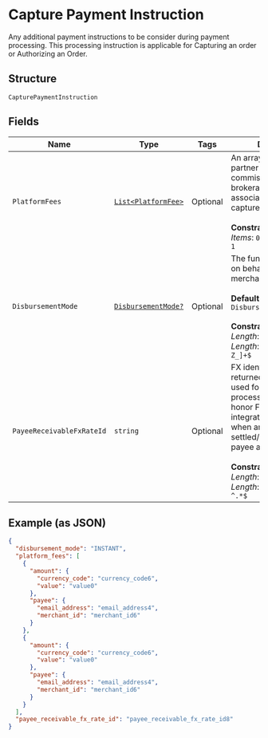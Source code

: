 
# Capture Payment Instruction

Any additional payment instructions to be consider during payment processing. This processing instruction is applicable for Capturing an order or Authorizing an Order.

## Structure

`CapturePaymentInstruction`

## Fields

| Name | Type | Tags | Description |
|  --- | --- | --- | --- |
| `PlatformFees` | [`List<PlatformFee>`](../../doc/models/platform-fee.md) | Optional | An array of platform or partner fees, commissions, or brokerage fees that associated with the captured payment.<br><br>**Constraints**: *Minimum Items*: `0`, *Maximum Items*: `1` |
| `DisbursementMode` | [`DisbursementMode?`](../../doc/models/disbursement-mode.md) | Optional | The funds that are held on behalf of the merchant.<br><br>**Default**: `DisbursementMode.INSTANT`<br><br>**Constraints**: *Minimum Length*: `1`, *Maximum Length*: `16`, *Pattern*: `^[A-Z_]+$` |
| `PayeeReceivableFxRateId` | `string` | Optional | FX identifier generated returned by PayPal to be used for payment processing in order to honor FX rate (for eligible integrations) to be used when amount is settled/received into the payee account.<br><br>**Constraints**: *Minimum Length*: `1`, *Maximum Length*: `4000`, *Pattern*: `^.*$` |

## Example (as JSON)

```json
{
  "disbursement_mode": "INSTANT",
  "platform_fees": [
    {
      "amount": {
        "currency_code": "currency_code6",
        "value": "value0"
      },
      "payee": {
        "email_address": "email_address4",
        "merchant_id": "merchant_id6"
      }
    },
    {
      "amount": {
        "currency_code": "currency_code6",
        "value": "value0"
      },
      "payee": {
        "email_address": "email_address4",
        "merchant_id": "merchant_id6"
      }
    }
  ],
  "payee_receivable_fx_rate_id": "payee_receivable_fx_rate_id8"
}
```

